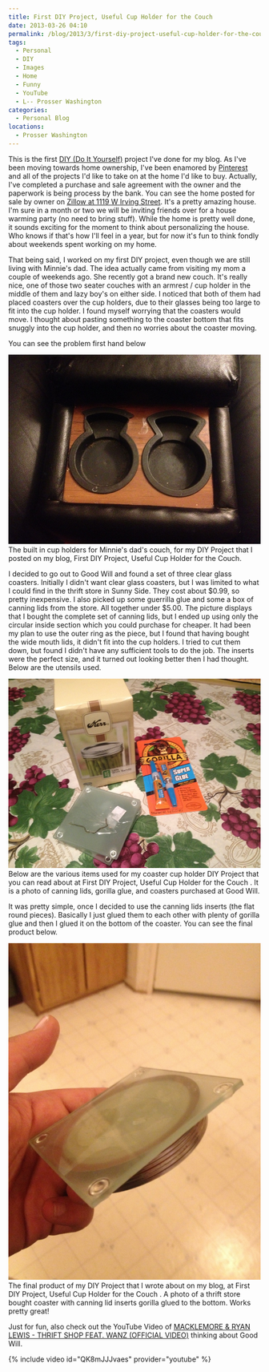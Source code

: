 ```yaml
---
title: First DIY Project, Useful Cup Holder for the Couch
date: 2013-03-26 04:10
permalink: /blog/2013/3/first-diy-project-useful-cup-holder-for-the-couch
tags:
  - Personal
  - DIY
  - Images
  - Home
  - Funny
  - YouTube
  - L-- Prosser Washington
categories:
  - Personal Blog
locations: 
  - Prosser Washington
---
```


This is the first [DIY (Do It Yourself)][1] project I've done for my blog. As I've been moving towards home ownership, I've been enamored by [Pinterest][2] and all of the projects I'd like to take on at the home I'd like to buy. Actually, I've completed a purchase and sale agreement with the owner and the paperwork is being process by the bank. You can see the home posted for sale by owner on [Zillow at 1119 W Irving Street][3]. It's a pretty amazing house. I'm sure in a month or two we will be inviting friends over for a house warming party (no need to bring stuff). While the home is pretty well done, it sounds exciting for the moment to think about personalizing the house. Who knows if that's how I'll feel in a year, but for now it's fun to think fondly about weekends spent working on my home.

   [1]: /tags#diy
   [2]: http://pinterest.com/campjacob/
   [3]: http://www.zillow.com/homedetails/1119-W-Irving-St-Pasco-WA-99301/23341266_zpid/

That being said, I worked on my first DIY project, even though we are still living with Minnie's dad. The idea actually came from visiting my mom a couple of weekends ago. She recently got a brand new couch. It's really nice, one of those two seater couches with an armrest / cup holder in the middle of them and lazy boy's on either side. I noticed that both of them had placed coasters over the cup holders, due to their glasses being too large to fit into the cup holder. I found myself worrying that the coasters would move. I thought about pasting something to the coaster bottom that fits snuggly into the cup holder, and then no worries about the coaster moving.

You can see the problem first hand below


![Built in cupholders][4] The built in cup holders for Minnie's dad's couch, for my  DIY Project  that I posted on my blog,  First DIY Project, Useful Cup Holder for the Couch. 

   [4]: /assets/media/couch-built-in-cup-holder.JPG

I decided to go out to Good Will and found a set of three clear glass coasters. Initially I didn't want clear glass coasters, but I was limited to what I could find in the thrift store in Sunny Side. They cost about $0.99, so pretty inexpensive. I also picked up some guerrilla glue and some a box of canning lids from the store. All together under $5.00. The picture displays that I bought the complete set of canning lids, but I ended up using only the circular inside section which you could purchase for cheaper. It had been my plan to use the outer ring as the piece, but I found that having bought the wide mouth lids, it didn't fit into the cup holders. I tried to cut them down, but found I didn't have any sufficient tools to do the job. The inserts were the perfect size, and it turned out looking better then I had thought. Below are the utensils used.


![Below are the various items used for my coaster cup holder  DIY Project  that you can read about at  First DIY Project, Useful Cup Holder for the Couch . It is a  photo  of canning lids, gorilla glue, and coasters purchased at Good Will.][5] Below are the various items used for my coaster cup holder  DIY Project  that you can read about at  First DIY Project, Useful Cup Holder for the Couch . It is a  photo  of canning lids, gorilla glue, and coasters purchased at Good Will. 

   [5]: /assets/media/diy-project-cup-holder-needed-items.JPG

It was pretty simple, once I decided to use the canning lids inserts (the flat round pieces). Basically I just glued them to each other with plenty of gorilla glue and then I glued it on the bottom of the coaster. You can see the final product below.

![The final product of my  DIY Project  that I wrote about on my blog, at  First DIY Project, Useful Cup Holder for the Couch . A  photo  of a thrift store bought coaster with canning lid inserts gorilla glued to the bottom. Works pretty great!][6] The final product of my  DIY Project  that I wrote about on my blog, at  First DIY Project, Useful Cup Holder for the Couch . A  photo  of a thrift store bought coaster with canning lid inserts gorilla glued to the bottom. Works pretty great! 

   [6]: /assets/media/diy-project-cup-holder-final.jpg

Just for fun, also check out the YouTube Video of [MACKLEMORE & RYAN LEWIS - THRIFT SHOP FEAT. WANZ (OFFICIAL VIDEO)][7] thinking about Good Will.

   [7]: http://youtu.be/QK8mJJJvaes

{% include video id="QK8mJJJvaes" provider="youtube" %}


